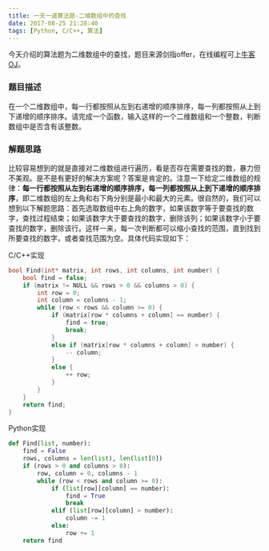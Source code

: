 ```yaml
---
title: 一天一道算法题-二维数组中的查找
date: 2017-08-25 21:28:40
tags: [Python, C/C++, 算法]
---
```


今天介绍的算法题为二维数组中的查找，题目来源剑指offer，在线编程可上[牛客OJ](https://www.nowcoder.com/practice/abc3fe2ce8e146608e868a70efebf62e?tpId=13&tqId=11154&tPage=1&rp=1&ru=/ta/coding-interviews&qru=/ta/coding-interviews/question-ranking)。
<!--more-->

### 题目描述

在一个二维数组中，每一行都按照从左到右递增的顺序排序，每一列都按照从上到下递增的顺序排序。请完成一个函数，输入这样的一个二维数组和一个整数，判断数组中是否含有该整数。

### 解题思路
比较容易想到的就是直接对二维数组进行遍历，看是否存在需要查找的数，暴力但不美观。是不是有更好的解决方案呢？答案是肯定的。注意一下给定二维数组的规律：**每一行都按照从左到右递增的顺序排序，每一列都按照从上到下递增的顺序排序**，即二维数组的左上角和右下角分别是最小和最大的元素。很自然的，我们可以想到以下解题思路：首先选取数组中右上角的数字，如果该数字等于要查找的数字，查找过程结束；如果该数字大于要查找的数字，删除该列；如果该数字小于要查找的数字，删除该行。这样一来，每一次判断都可以缩小查找的范围，直到找到所要查找的数字，或者查找范围为空。具体代码实现如下：

C/C++实现
``` C
bool Find(int* matrix, int rows, int columns, int number) {
    bool find = false;
    if (matrix != NULL && rows > 0 && columns > 0) {
        int row = 0;
        int column = columns - 1;
        while (row < rows && column >= 0) {
            if (matrix[row * columns + column] == number) {
                find = true;
                break;
            }
            else if (matrix[row * columns + column] > number) {
                -- column;
            }
            else {
                ++ row;
            }
        }
    }
    return find;
}
```

Python实现
``` Python
def Find(list, number):
    find = False
    rows, columns = len(list), len(list[0])
    if (rows > 0 and columns > 0):
        row, column = 0, columns - 1
        while (row < rows and column >= 0):
            if (list[row][column] == number):
                find = True
                break
            elif (list[row][column] > number):
                column -= 1
            else:
                row += 1
    return find
```
